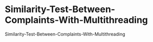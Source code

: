 # Similarity-Test-Between-Complaints-With-Multithreading
Similarity-Test-Between-Complaints-With-Multithreading

